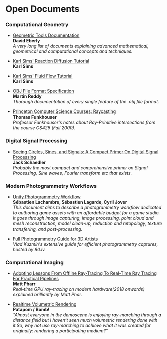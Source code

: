 Open Documents
======
### Computational Geometry
* [Geometric Tools Documentation](https://www.geometrictools.com/Documentation/Documentation.html)
<br/>**David Eberly**
<br/>_A very long list of documents explaining advanced mathematical, geometrical and computational concepts and techniques._

* [Karl Sims' Reaction Diffusion Tutorial](http://www.karlsims.com/rd.html)
<br/>**Karl Sims**

* [Karl Sims' Fluid Flow Tutorial](http://www.karlsims.com/fluid-flow.html)
<br/>**Karl Sims**

* [OBJ File Format Specification](http://www.martinreddy.net/gfx/3d/OBJ.spec)
<br/>**Martin Reddy**
<br/>_Thorough documentation of every single feature of the .obj file format._

* [Princeton Computer Science Courses: Raycasting](http://www.cs.princeton.edu/courses/archive/fall00/cs426/lectures/raycast/raycast.pdf)
<br/>**Thomas Funkhouser**
<br/>_Professor Funkhouser's notes about Ray-Primitive intersections from the course CS426 (Fall 2000)._

### Digital Signal Processing
* [Seeing Circles, Sines, and Signals: A Compact Primer On Digital Signal Processing](https://jackschaedler.github.io/circles-sines-signals/index.html)
<br/>**Jack Schaedler**
<br/>_Probably the most compact and comprehensive primer on Signal Processing, Sine waves, Fourier transform etc that exists._

### Modern Photogrammetry Workflows
* [Unity Photogrammetry Workflow](https://unity3d.com/files/solutions/photogrammetry/Unity-Photogrammetry-Workflow_2017-07_v2.pdf)<br/>**Sébastien Lachambre, Sébastien Lagarde, Cyril Jover**<br/>_This document aims to describe a photogrammetry workflow dedicated to authoring game assets with an affordable budget for a game studio. It goes through image capturing, image processing, point cloud and mesh reconstruction, model clean-up, reduction and retopology, texture transfering, and post-processing._

* [Full Photogrammetry Guide for 3D Artists](https://80.lv/articles/full-photogrammetry-guide-for-3d-artists/)
</br>_Vlad Kuzmin's extensive guide for efficient photogrammetry captures, hosted by 80.lv._

### Computational Imaging
* [Adopting Lessons From Offline Ray-Tracing To Real-Time Ray Tracing For Practical Pipelines](http://advances.realtimerendering.com/s2018/Pharr%20-%20Advances%20in%20RTR%20-%20Real-time%20Ray%20Tracing.pdf)
<br/>**Matt Pharr**
<br/>_Real-time GPU ray-tracing on modern hardware(2018 onwards) explained brilliantly by Matt Phar._

* [Realtime Volumetric Rendering](http://patapom.com/topics/Revision2013/Revision%202013%20-%20Real-time%20Volumetric%20Rendering%20Course%20Notes.pdf)
<br/>**Patapom / Bomb!**
<br/>_"Almost everyone in the demoscene is enjoying ray-marching through a distance field but I haven’t seen much volumetric rendering done with it.So, why not use ray-marching to achieve what it was created for originally: rendering a participating medium?"_
